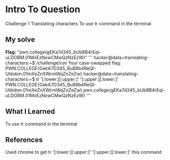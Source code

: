 # Intro To Question
Challenge 1 
Translating characters
To use tr command in the terminal 
## My solve
**Flag:** "pwn.college{gEKa7d345_bUb8B4rEqi-uLDOBM.01MxEzNxwCMwQzNzEzW}"
'''
hacker@data~translating-characters:~$ /challenge/run
Your case-swapped flag:
PWN.COLLEGE{GekA7D345_BuB8b4ReQI-Uldobm.01mXeZnXWcmWqZnZeZw}
hacker@data~translating-characters:~$ tr '[:lower:][:upper:]' '[:upper:][:lower:]'
PWN.COLLEGE{GekA7D345_BuB8b4ReQI-Uldobm.01mXeZnXWcmWqZnZeZw}
pwn.college{gEKa7d345_bUb8B4rEqi-uLDOBM.01MxEzNxwCMwQzNzEzW}
'''
## What I Learned
To use tr command in the terminal
## References
Used chrome to get  tr '[:lower:][:upper:]' '[:upper:][:lower:]' this command  
